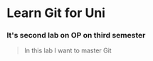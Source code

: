 # Learn Git for Uni
### It's second lab on OP on third semester

> In this lab I want to master Git
 

 